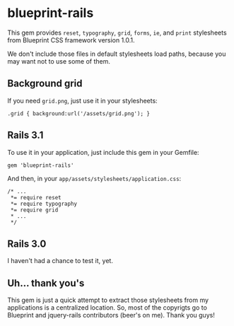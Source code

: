 # blueprint-rails

This gem provides `reset`, `typography`, `grid`, `forms`, `ie`, and `print`
stylesheets from Blueprint CSS framework version 1.0.1.

We don't include those files in default stylesheets load paths, because you
may want not to use some of them.

## Background grid

If you need `grid.png`, just use it in your stylesheets:

    .grid { background:url('/assets/grid.png'); }

## Rails 3.1

To use it in your application, just include this gem in your Gemfile:

    gem 'blueprint-rails'

And then, in your `app/assets/stylesheets/application.css`:

    /* ...
     *= require reset
     *= require typography
     *= require grid
     * ...
     */

## Rails 3.0

I haven't had a chance to test it, yet.

## Uh... thank you's

This gem is just a quick attempt to extract those stylesheets from my
applications is a centralized location. So, most of the copyrigts go to Blueprint
and jquery-rails contributors (beer's on me). Thank you guys!
